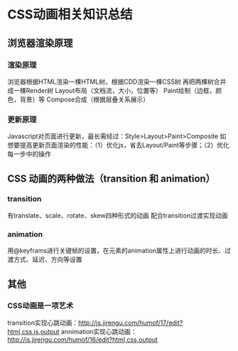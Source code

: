 
# CSS动画相关知识总结
## 浏览器渲染原理
### 渲染原理
浏览器根据HTML渲染一棵HTML树，根据CDD渲染一棵CSS树
再把两棵树合并成一棵Render树
Layout布局（文档流，大小，位置等）
Paint绘制（边框，颜色，背景）等
Compose合成（根据层叠关系展示）
### 更新原理
Javascript对页面进行更新，最长需经过：Style>Layout>Paint>Composite
如想要提高更新页面渲染的性能：（1）优化js，省去Layout/Paint等步骤；（2）优化每一步中的操作

## CSS 动画的两种做法（transition 和 animation）
### transition
有translate、scale、rotate、skew四种形式的动画
配合transition过渡实现动画
### animation
用@keyframs进行关键帧的设置，在元素的animation属性上进行动画的时长、过渡方式、延迟、方向等设置

## 其他
### CSS动画是一项艺术
transition实现心跳动画：http://js.jirengu.com/humof/17/edit?html,css,js,output
annimation实现心跳动画：http://js.jirengu.com/humof/16/edit?html,css,output
